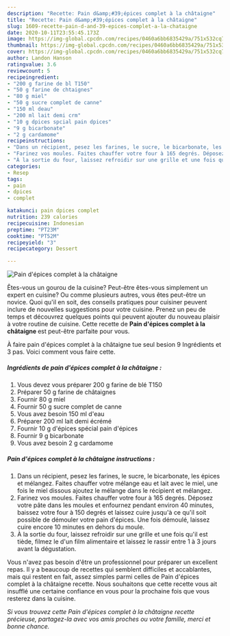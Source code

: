 ```yaml
---
description: "Recette: Pain d&amp;#39;épices complet à la châtaigne"
title: "Recette: Pain d&amp;#39;épices complet à la châtaigne"
slug: 1609-recette-pain-d-and-39-epices-complet-a-la-chataigne
date: 2020-10-11T23:55:45.173Z
image: https://img-global.cpcdn.com/recipes/0460a6bb6835429a/751x532cq70/pain-depices-complet-a-la-chataigne-photo-principale-de-la-recette.jpg
thumbnail: https://img-global.cpcdn.com/recipes/0460a6bb6835429a/751x532cq70/pain-depices-complet-a-la-chataigne-photo-principale-de-la-recette.jpg
cover: https://img-global.cpcdn.com/recipes/0460a6bb6835429a/751x532cq70/pain-depices-complet-a-la-chataigne-photo-principale-de-la-recette.jpg
author: Landon Hanson
ratingvalue: 3.6
reviewcount: 5
recipeingredient:
- "200 g farine de bl T150"
- "50 g farine de chtaignes"
- "80 g miel"
- "50 g sucre complet de canne"
- "150 ml deau"
- "200 ml lait demi crm"
- "10 g dpices spcial pain dpices"
- "9 g bicarbonate"
- "2 g cardamome"
recipeinstructions:
- "Dans un récipient, pesez les farines, le sucre, le bicarbonate, les épices et mélangez. Faites chauffer votre mélange eau et lait avec le miel, une fois le miel dissous ajoutez le mélange dans le récipient et mélangez."
- "Farinez vos moules. Faites chauffer votre four à 165 degrés. Déposez votre pâte dans les moules et enfournez pendant environ 40 minutes, baissez votre four à 150 degrés et laissez cuire jusqu&#39;à ce qu&#39;il soit possible de démouler votre pain d&#39;épices. Une fois démoulé, laissez cuire encore 10 minutes en dehors du moule."
- "À la sortie du four, laissez refroidir sur une grille et une fois qu&#39;il est tiède, filmez le d&#39;un film alimentaire et laissez le rassir entre 1 à 3 jours avant la dégustation."
categories:
- Resep
tags:
- pain
- dpices
- complet

katakunci: pain dpices complet 
nutrition: 239 calories
recipecuisine: Indonesian
preptime: "PT23M"
cooktime: "PT52M"
recipeyield: "3"
recipecategory: Dessert

---
```



![Pain d&#39;épices complet à la châtaigne](https://img-global.cpcdn.com/recipes/0460a6bb6835429a/751x532cq70/pain-depices-complet-a-la-chataigne-photo-principale-de-la-recette.jpg)

Êtes-vous un gourou de la cuisine? Peut-être êtes-vous simplement un expert en cuisine? Ou comme plusieurs autres, vous êtes peut-être un novice. Quoi qu'il en soit, des conseils pratiques pour cuisiner peuvent inclure de nouvelles suggestions pour votre cuisine. Prenez un peu de temps et découvrez quelques points qui peuvent ajouter du nouveau plaisir à votre routine de cuisine. Cette recette de <strong> Pain d&#39;épices complet à la châtaigne </strong> est peut-être parfaite pour vous.

<!--inarticleads1-->

À faire pain d&#39;épices complet à la châtaigne tue seul besion 9 Ingrédients et 3 pas. Voici comment vous faire cette.

##### Ingrédients de pain d&#39;épices complet à la châtaigne :

1. Vous devez vous préparer 200 g farine de blé T150
1. Préparer 50 g farine de châtaignes
1. Fournir 80 g miel
1. Fournir 50 g sucre complet de canne
1. Vous avez besoin 150 ml d&#39;eau
1. Préparer 200 ml lait demi écrémé
1. Fournir 10 g d&#39;épices spécial pain d&#39;épices
1. Fournir 9 g bicarbonate
1. Vous avez besoin 2 g cardamome




<!--inarticleads2-->

##### Pain d&#39;épices complet à la châtaigne instructions :

1. Dans un récipient, pesez les farines, le sucre, le bicarbonate, les épices et mélangez. Faites chauffer votre mélange eau et lait avec le miel, une fois le miel dissous ajoutez le mélange dans le récipient et mélangez.
1. Farinez vos moules. Faites chauffer votre four à 165 degrés. Déposez votre pâte dans les moules et enfournez pendant environ 40 minutes, baissez votre four à 150 degrés et laissez cuire jusqu&#39;à ce qu&#39;il soit possible de démouler votre pain d&#39;épices. Une fois démoulé, laissez cuire encore 10 minutes en dehors du moule.
1. À la sortie du four, laissez refroidir sur une grille et une fois qu&#39;il est tiède, filmez le d&#39;un film alimentaire et laissez le rassir entre 1 à 3 jours avant la dégustation.




<!--inarticleads1-->

<p>
Vous n'avez pas besoin d'être un professionnel pour préparer un excellent repas. Il y a beaucoup de recettes qui semblent difficiles et accablantes, mais qui restent en fait, assez simples parmi celles de Pain d&#39;épices complet à la châtaigne recette. Nous souhaitons que cette recette vous ait insufflé une certaine confiance en vous pour la prochaine fois que vous resterez dans la cuisine.
</p>

<p>
<i>Si vous trouvez cette Pain d&#39;épices complet à la châtaigne recette précieuse, partagez-la avec vos amis proches ou votre famille, merci et bonne chance.</i>
</p>
